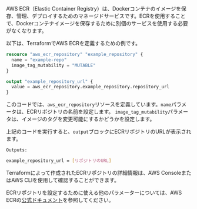 
AWS ECR（Elastic Container Registry）は、Dockerコンテナのイメージを保存、管理、デプロイするためのマネージドサービスです。ECRを使用することで、Dockerコンテナイメージを保存するために別個のサービスを使用する必要がなくなります。

以下は、TerraformでAWS ECRを定義するための例です。 

```terraform
resource "aws_ecr_repository" "example_repository" {
  name = "example-repo"
  image_tag_mutability = "MUTABLE"
}

output "example_repository_url" {
  value = aws_ecr_repository.example_repository.repository_url
}
```

このコードでは、`aws_ecr_repository`リソースを定義しています。`name`パラメータは、ECRリポジトリの名前を設定します。 `image_tag_mutability`パラメータは、イメージのタグを変更可能にするかどうかを設定します。

上記のコードを実行すると、`output`ブロックにECRリポジトリのURLが表示されます。

```bash
Outputs:

example_repository_url = [リポジトリのURL]
```

Terraformによって作成されたECRリポジトリの詳細情報は、AWS ConsoleまたはAWS CLIを使用して確認することができます。

ECRリポジトリを設定するために使える他のパラメーターについては、AWS ECRの[公式ドキュメント](https://docs.aws.amazon.com/ja_jp/AmazonECR/latest/userguide/repository-create.html)を参照してください。